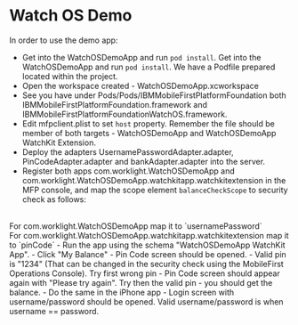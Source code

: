 # Watch OS Demo

In order to use the demo app:

- Get into the WatchOSDemoApp and run `pod install`. Get into the WatchOSDemoApp and run `pod install`. We have a Podfile prepared located within the project.
- Open the workspace created - WatchOSDemoApp.xcworkspace
- See you have under Pods/Pods/IBMMobileFirstPlatformFoundation both IBMMobileFirstPlatformFoundation.framework and IBMMobileFirstPlatformFoundationWatchOS.framework.
- Edit mfpclient.plist to set `host` property. Remember the file should be member of both targets - WatchOSDemoApp and WatchOSDemoApp WatchKit Extension.
- Deploy the adapters UsernamePasswordAdapter.adapter, PinCodeAdapter.adapter and bankAdapter.adapter into the server.
- Register both apps com.worklight.WatchOSDemoApp and com.worklight.WatchOSDemoApp.watchkitapp.watchkitextension in the MFP console, and map the scope element `balanceCheckScope` to security check as follows:
<br>
For com.worklight.WatchOSDemoApp map it to `usernamePassword`
<br>
For com.worklight.WatchOSDemoApp.watchkitapp.watchkitextension map it to `pinCode`
- Run the app using the schema "WatchOSDemoApp WatchKit App".
- Click "My Balance" - Pin Code screen should be opened.
- Valid pin is "1234" (That can be changed in the security check using the MobileFirst Operations Console). Try first wrong pin - Pin Code screen should appear again with "Please try again". Try then the valid pin - you should get the balance.
- Do the same in the iPhone app - Login screen with username/password should be opened. Valid username/password is when username == password.
